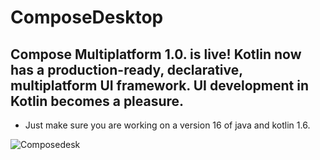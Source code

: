 # ComposeDesktop

## Compose Multiplatform 1.0. is live! Kotlin now has a production-ready, declarative, multiplatform UI framework. UI development in Kotlin becomes a pleasure.
- Just make sure you are working on a version 16 of java and kotlin 1.6.

![Composedesk](https://user-images.githubusercontent.com/51374446/144515881-8a19e5b7-d5ca-4ec1-a74b-5068621b76d8.png)
